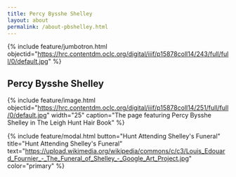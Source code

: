 ```yaml
---
title: Percy Bysshe Shelley
layout: about
permalink: /about-pbshelley.html
---
```

{% include feature/jumbotron.html objectid="https://hrc.contentdm.oclc.org/digital/iiif/p15878coll14/243/full/full/0/default.jpg" %}

## Percy Bysshe Shelley

{% include feature/image.html objectid="https://hrc.contentdm.oclc.org/digital/iiif/p15878coll14/251/full/full/0/default.jpg" width="25" caption="The page featuring Percy Bysshe Shelley in The Leigh Hunt Hair Book" %} 

{% include feature/modal.html button="Hunt Attending Shelley's Funeral" title="Hunt Attending Shelley's Funeral" text="https://upload.wikimedia.org/wikipedia/commons/c/c3/Louis_Edouard_Fournier_-_The_Funeral_of_Shelley_-_Google_Art_Project.jpg" color="primary" %}

